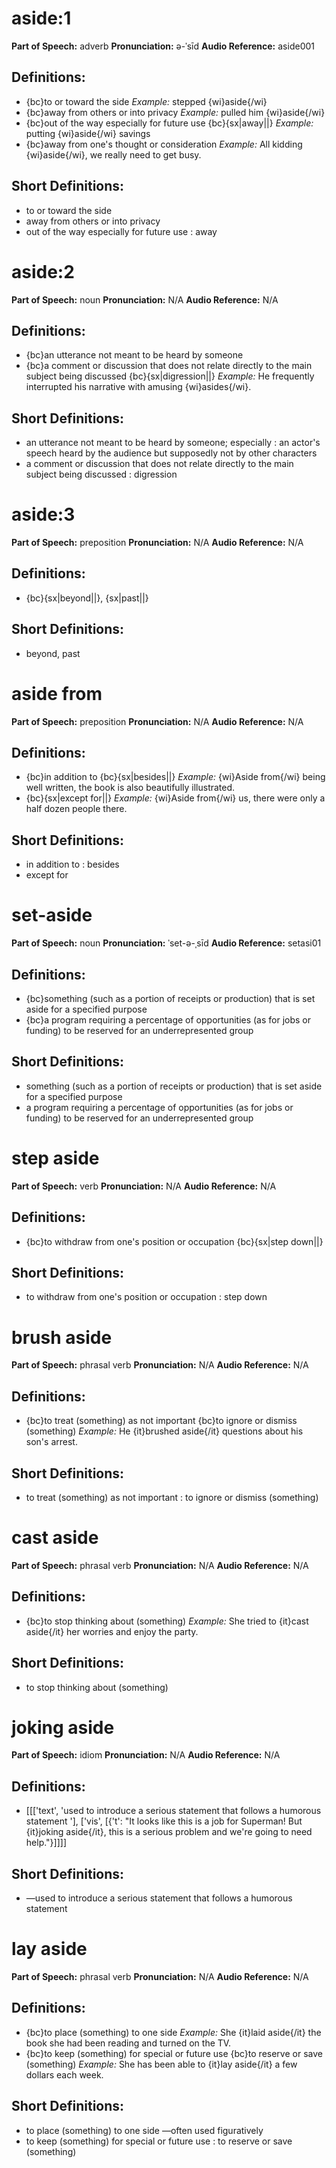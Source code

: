 # aside:1

**Part of Speech:** adverb
**Pronunciation:** ə-ˈsīd
**Audio Reference:** aside001

## Definitions:
- {bc}to or toward the side 
  *Example:* stepped {wi}aside{/wi}
- {bc}away from others or into privacy 
  *Example:* pulled him {wi}aside{/wi}
- {bc}out of the way especially for future use {bc}{sx|away||} 
  *Example:* putting {wi}aside{/wi} savings
- {bc}away from one's thought or consideration 
  *Example:* All kidding {wi}aside{/wi}, we really need to get busy.

## Short Definitions:
- to or toward the side
- away from others or into privacy
- out of the way especially for future use : away
# aside:2

**Part of Speech:** noun
**Pronunciation:** N/A
**Audio Reference:** N/A

## Definitions:
- {bc}an utterance not meant to be heard by someone
- {bc}a comment or discussion that does not relate directly to the main subject being discussed {bc}{sx|digression||} 
  *Example:* He frequently interrupted his narrative with amusing {wi}asides{/wi}.

## Short Definitions:
- an utterance not meant to be heard by someone; especially : an actor's speech heard by the audience but supposedly not by other characters
- a comment or discussion that does not relate directly to the main subject being discussed : digression
# aside:3

**Part of Speech:** preposition
**Pronunciation:** N/A
**Audio Reference:** N/A

## Definitions:
- {bc}{sx|beyond||}, {sx|past||}

## Short Definitions:
- beyond, past
# aside from

**Part of Speech:** preposition
**Pronunciation:** N/A
**Audio Reference:** N/A

## Definitions:
- {bc}in addition to {bc}{sx|besides||} 
  *Example:* {wi}Aside from{/wi} being well written, the book is also beautifully illustrated.
- {bc}{sx|except for||} 
  *Example:* {wi}Aside from{/wi} us, there were only a half dozen people there.

## Short Definitions:
- in addition to : besides
- except for
# set-aside

**Part of Speech:** noun
**Pronunciation:** ˈset-ə-ˌsīd
**Audio Reference:** setasi01

## Definitions:
- {bc}something (such as a portion of receipts or production) that is set aside for a specified purpose
- {bc}a program requiring a percentage of opportunities (as for jobs or funding) to be reserved for an underrepresented group

## Short Definitions:
- something (such as a portion of receipts or production) that is set aside for a specified purpose
- a program requiring a percentage of opportunities (as for jobs or funding) to be reserved for an underrepresented group
# step aside

**Part of Speech:** verb
**Pronunciation:** N/A
**Audio Reference:** N/A

## Definitions:
- {bc}to withdraw from one's position or occupation {bc}{sx|step down||}

## Short Definitions:
- to withdraw from one's position or occupation : step down
# brush aside

**Part of Speech:** phrasal verb
**Pronunciation:** N/A
**Audio Reference:** N/A

## Definitions:
- {bc}to treat (something) as not important {bc}to ignore or dismiss (something) 
  *Example:* He {it}brushed aside{/it} questions about his son's arrest.

## Short Definitions:
- to treat (something) as not important : to ignore or dismiss (something)
# cast aside

**Part of Speech:** phrasal verb
**Pronunciation:** N/A
**Audio Reference:** N/A

## Definitions:
- {bc}to stop thinking about (something) 
  *Example:* She tried to {it}cast aside{/it} her worries and enjoy the party.

## Short Definitions:
- to stop thinking about (something)
# joking aside

**Part of Speech:** idiom
**Pronunciation:** N/A
**Audio Reference:** N/A

## Definitions:
- [[['text', 'used to introduce a serious statement that follows a humorous statement '], ['vis', [{'t': "It looks like this is a job for Superman! But {it}joking aside{/it}, this is a serious problem and we're going to need help."}]]]]

## Short Definitions:
- —used to introduce a serious statement that follows a humorous statement
# lay aside

**Part of Speech:** phrasal verb
**Pronunciation:** N/A
**Audio Reference:** N/A

## Definitions:
- {bc}to place (something) to one side 
  *Example:* She {it}laid aside{/it} the book she had been reading and turned on the TV.
- {bc}to keep (something) for special or future use {bc}to reserve or save (something) 
  *Example:* She has been able to {it}lay aside{/it} a few dollars each week.

## Short Definitions:
- to place (something) to one side —often used figuratively
- to keep (something) for special or future use : to reserve or save (something)
